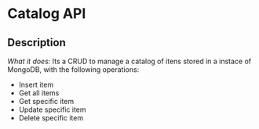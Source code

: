 # Catalog API

## Description

*What it does:*
Its a CRUD to manage a catalog of itens stored in a instace of MongoDB, with the following operations:

- Insert item
- Get all items
- Get specific item
- Update specific item
- Delete specific item